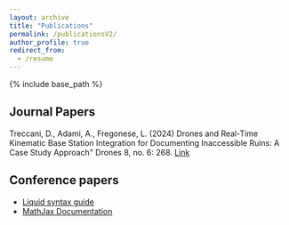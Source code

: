 ```yaml
---
layout: archive
title: "Publications"
permalink: /publicationsV2/
author_profile: true
redirect_from:
  - /resume
---
```


{% include base_path %}

## Journal Papers

Treccani, D., Adami, A., Fregonese, L. (2024) Drones and Real-Time Kinematic Base Station Integration for Documenting Inaccessible Ruins: A Case Study Approach" Drones 8, no. 6: 268. 
[Link](https://doi.org/10.3390/drones8060268)



## Conference papers


 * [Liquid syntax guide](https://shopify.github.io/liquid/tags/control-flow/)
 * [MathJax Documentation](https://docs.mathjax.org/en/latest/)
